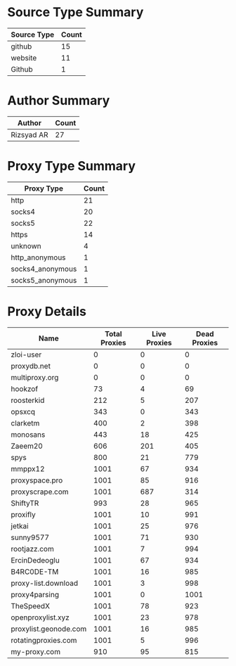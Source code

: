 # Source Type Summary

| Source Type | Count |
|-------------|-------|
| github | 15 |
| website | 11 |
| Github | 1 |


# Author Summary

| Author | Count |
|--------|-------|
| Rizsyad AR | 27 |


# Proxy Type Summary

| Proxy Type | Count |
|------------|-------|
| http | 21 |
| socks4 | 20 |
| socks5 | 22 |
| https | 14 |
| unknown | 4 |
| http_anonymous | 1 |
| socks4_anonymous | 1 |
| socks5_anonymous | 1 |


# Proxy Details

| Name | Total Proxies | Live Proxies | Dead Proxies |
|------|---------------|--------------|---------------|
| zloi-user | 0 | 0 | 0 |
| proxydb.net | 0 | 0 | 0 |
| multiproxy.org | 0 | 0 | 0 |
| hookzof | 73 | 4 | 69 |
| roosterkid | 212 | 5 | 207 |
| opsxcq | 343 | 0 | 343 |
| clarketm | 400 | 2 | 398 |
| monosans | 443 | 18 | 425 |
| Zaeem20 | 606 | 201 | 405 |
| spys | 800 | 21 | 779 |
| mmppx12 | 1001 | 67 | 934 |
| proxyspace.pro | 1001 | 85 | 916 |
| proxyscrape.com | 1001 | 687 | 314 |
| ShiftyTR | 993 | 28 | 965 |
| proxifly | 1001 | 10 | 991 |
| jetkai | 1001 | 25 | 976 |
| sunny9577 | 1001 | 71 | 930 |
| rootjazz.com | 1001 | 7 | 994 |
| ErcinDedeoglu | 1001 | 67 | 934 |
| B4RC0DE-TM | 1001 | 16 | 985 |
| proxy-list.download | 1001 | 3 | 998 |
| proxy4parsing | 1001 | 0 | 1001 |
| TheSpeedX | 1001 | 78 | 923 |
| openproxylist.xyz | 1001 | 23 | 978 |
| proxylist.geonode.com | 1001 | 16 | 985 |
| rotatingproxies.com | 1001 | 5 | 996 |
| my-proxy.com | 910 | 95 | 815 |
